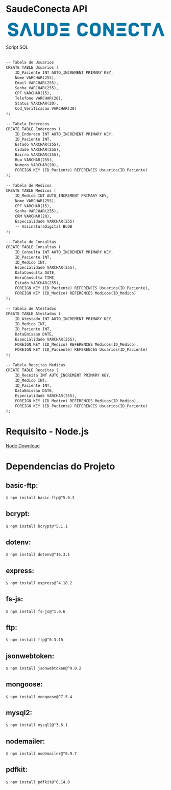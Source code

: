 # SaudeConecta API

<div align="center">
  <img src="https://raw.githubusercontent.com/educls/arquivos/main/logo_saude_conecta.png" alt="SaudeConecta Logo">
</div>

Script SQL

```mysql

-- Tabela de Usuarios
CREATE TABLE Usuarios (
    ID_Paciente INT AUTO_INCREMENT PRIMARY KEY,
    Nome VARCHAR(255),
    Email VARCHAR(255),
    Senha VARCHAR(255),
    CPF VARCHAR(15),
    Telefone VARCHAR(20),
    Status VARCHAR(20),
    Cod_Verificacao VARCHAR(30)
);

-- Tabela Enderecos
CREATE TABLE Enderecos (
    ID_Endereco INT AUTO_INCREMENT PRIMARY KEY,
    ID_Paciente INT,
    Estado VARCHAR(255),
    Cidade VARCHAR(255),
    Bairro VARCHAR(255),
    Rua VARCHAR(255),
    Numero VARCHAR(20),
    FOREIGN KEY (ID_Paciente) REFERENCES Usuarios(ID_Paciente)
);

-- Tabela de Medicos
CREATE TABLE Medicos (
    ID_Medico INT AUTO_INCREMENT PRIMARY KEY,
    Nome VARCHAR(255),
    CPF VARCHAR(15),
    Senha VARCHAR(255),
    CRM VARCHAR(20),
    Especialidade VARCHAR(255)
    -- AssinaturaDigital BLOB
);

-- Tabela de Consultas
CREATE TABLE Consultas (
    ID_Consulta INT AUTO_INCREMENT PRIMARY KEY,
    ID_Paciente INT,
    ID_Medico INT,
    Especialidade VARCHAR(255),
    DataConsulta DATE,
    HoraConsulta TIME,
    Estado VARCHAR(255),
    FOREIGN KEY (ID_Paciente) REFERENCES Usuarios(ID_Paciente),
    FOREIGN KEY (ID_Medico) REFERENCES Medicos(ID_Medico)
);

-- Tabela de Atestados
CREATE TABLE Atestados (
    ID_Atestado INT AUTO_INCREMENT PRIMARY KEY,
    ID_Medico INT,
    ID_Paciente INT,
    DataEmissao DATE,
    Especialidade VARCHAR(255),
    FOREIGN KEY (ID_Medico) REFERENCES Medicos(ID_Medico),
    FOREIGN KEY (ID_Paciente) REFERENCES Usuarios(ID_Paciente)
);

-- Tabela Receitas Medicas
CREATE TABLE Receitas (
    ID_Receita INT AUTO_INCREMENT PRIMARY KEY,
    ID_Medico INT,
    ID_Paciente INT,
    DataEmissao DATE,
    Especialidade VARCHAR(255),
    FOREIGN KEY (ID_Medico) REFERENCES Medicos(ID_Medico),
    FOREIGN KEY (ID_Paciente) REFERENCES Usuarios(ID_Paciente)
);
```

# Requisito - Node.js <br>
<a href="https://nodejs.org/en/download">Node Download</a>

# Dependencias do Projeto

## basic-ftp:
```bash
$ npm install basic-ftp@^5.0.3
```

## bcrypt:
```bash
$ npm install bcrypt@^5.1.1
```

## dotenv:
```bash
$ npm install dotenv@^16.3.1
```

## express:
```bash
$ npm install express@^4.18.2
```

## fs-js:
```bash
$ npm install fs-js@^1.0.6
```

## ftp:
```bash
$ npm install ftp@^0.3.10
```

## jsonwebtoken:
```bash
$ npm install jsonwebtoken@^9.0.2
```

## mongoose:
```bash
$ npm install mongoose@^7.5.4
```

## mysql2:
```bash
$ npm install mysql2@^3.6.1
```

## nodemailer:
```bash
$ npm install nodemailer@^6.9.7
```

## pdfkit:
```bash
$ npm install pdfkit@^0.14.0
```








